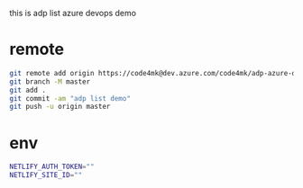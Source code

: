 this is adp list azure devops demo

# remote 
```bash
git remote add origin https://code4mk@dev.azure.com/code4mk/adp-azure-devops/_git/adp-azure-devops
git branch -M master
git add .
git commit -am "adp list demo"
git push -u origin master
```

# env

```bash
NETLIFY_AUTH_TOKEN=""
NETLIFY_SITE_ID=""
```